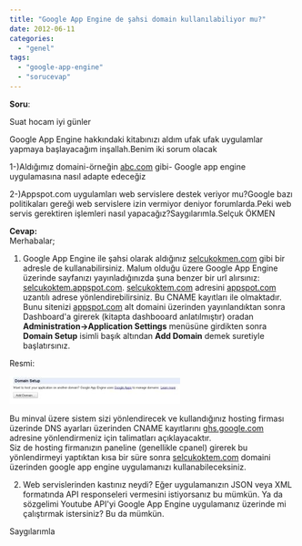 ```yaml
---
title: "Google App Engine de şahsi domain kullanılabiliyor mu?"
date: 2012-06-11
categories: 
  - "genel"
tags: 
  - "google-app-engine"
  - "sorucevap"
---
```


**Soru**:  

Suat hocam iyi günler

Google App Engine hakkındaki kitabınızı aldım ufak ufak uygulamlar yapmaya başlayacağım inşallah.Benim iki sorum olacak 

  

1-)Aldığımız domaini-örneğin [abc.com](http://abc.com/) gibi- Google app engine uygulamasına nasıl adapte edeceğiz

  

2-)Appspot.com uygulamları web servislere destek veriyor mu?Google bazı politikaları gereği web servislere izin vermiyor deniyor forumlarda.Peki web servis gerektiren işlemleri nasıl yapacağız?Saygılarımla.Selçuk ÖKMEN

  

**Cevap:**  
Merhabalar;  
1) Google App Engine ile şahsi olarak aldığınız [selcukokmen.com](http://selcukokmen.com/) gibi bir adresle de kullanabilirsiniz. Malum olduğu üzere Google App Engine üzerinde sayfanızı yayınladığınızda şuna benzer bir url alırsınız: [selcukoktem.appspot.com](http://selcukoktem.appspot.com/). [selcukoktem.com](http://selcukoktem.com/) adresini [appspot.com](http://appspot.com/) uzantılı adrese yönlendirebilirsiniz. Bu CNAME kayıtları ile olmaktadır. Bunu sitenizi [appspot.com](http://appspot.com/) alt domaini üzerinden yayınlandıktan sonra Dashboard'a girerek (kitapta dashbooard anlatılmıştır) oradan **Administration->Application Settings** menüsüne girdikten sonra **Domain Setup** isimli başık altından **Add Domain** demek suretiyle başlatırsınız.  
  
Resmi:  
  
[![](/images/21ba8-adddomain-714579.jpg)](https://suatatan.wordpress.com/wp-content/uploads/2012/06/21ba8-adddomain-714579.jpg)  
  
Bu minval üzere sistem sizi yönlendirecek ve kullandığınız hosting firması üzerinde DNS ayarları üzerinden CNAME kayıtlarını [ghs.google.com](http://ghs.google.com/) adresine yönlendirmeniz için talimatları açıklayacaktır.  
Siz de hosting firmanızın paneline (genellikle cpanel) girerek bu yönlendirmeyi yaptıktan kısa bir süre sonra [selcukoktem.com](http://selcukoktem.com/) domaini üzerinden google app engine uygulamanızı kullanabileceksiniz.  
  
  
2) Web servislerinden kastınız neydi? Eğer uygulamanızın JSON veya XML formatında API responseleri vermesini istiyorsanız bu mümkün. Ya da sözgelimi Youtube API'yi Google App Engine uygulamanız üzerinde mi çalıştırmak istersiniz? Bu da mümkün.  
  
Saygılarımla
